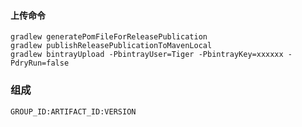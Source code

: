 #### 上传命令
```gradlew
gradlew generatePomFileForReleasePublication
gradlew publishReleasePublicationToMavenLocal
gradlew bintrayUpload -PbintrayUser=Tiger -PbintrayKey=xxxxxx -PdryRun=false
```
### 组成
```
GROUP_ID:ARTIFACT_ID:VERSION
```
